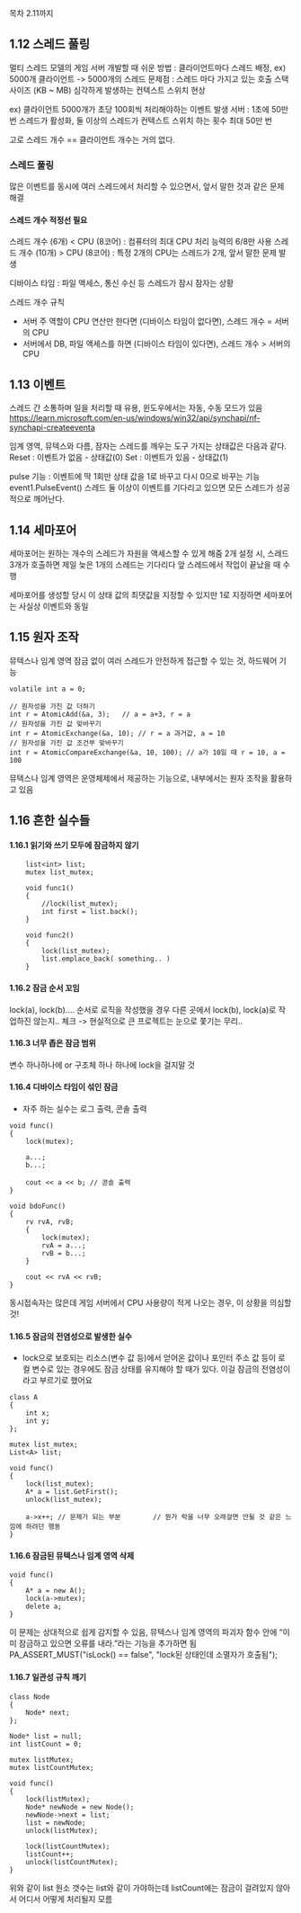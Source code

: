 목차 2.11까지

## 1.12 스레드 풀링

멀티 스레드 모델의 게임 서버 개발할 때 
쉬운 방법 : 클라이언트마다 스레드 배정, ex) 5000개 클라이언트 -> 5000개의 스레드
문제점 : 스레드 마다 가지고 있는 호출 스택 사이즈 (KB ~ MB)
		심각하게 발생하는 컨텍스트 스위치 현상
		
ex) 클라이언트 5000개가 초당 100회씩 처리해야하는 이벤트 발생
서버 : 1초에 50만 번 스레드가 활성화, 둘 이상의 스레드가 컨텍스트 스위치 하는 횟수 최대 50만 번

고로 스레드 개수 == 클라이언트 개수는 거의 없다.

### 스레드 풀링
많은 이벤트를 동시에 여러 스레드에서 처리할 수 있으면서, 앞서 말한 것과 같은 문제 해결

#### 스레드 개수 적정선 필요
스레드 개수 (6개) < CPU (8코어) : 컴퓨터의 최대 CPU 처리 능력의 6/8만 사용
스레드 개수 (10개) > CPU (8코어) : 특정 2개의 CPU는 스레드가 2개, 앞서 말한 문제 발생

디바이스 타임 : 파일 액세스, 통신 수신 등 스레드가 잠시 잠자는 상황

스레드 개수 규칙
* 서버 주 역할이 CPU 연산만 한다면 (디바이스 타임이 없다면), 스레드 개수 = 서버의 CPU
* 서버에서 DB, 파일 액세스를 하면 (디바이스 타임이 있다면), 스레드 개수 > 서버의 CPU


## 1.13 이벤트

스레드 간 소통하며 일을 처리할 때 유용, 윈도우에서는 자동, 수동 모드가 있음
https://learn.microsoft.com/en-us/windows/win32/api/synchapi/nf-synchapi-createeventa


임계 영역, 뮤텍스와 다름, 잠자는 스레드를 깨우는 도구 가지는 상태값은 다음과 같다.
Reset : 이벤트가 없음 - 상태값(0)
Set : 이벤트가 있음 - 상태값(1)

pulse 기능 : 이벤트에 딱 1회만 상태 값을 1로 바꾸고 다시 0으로 바꾸는 기능
event1.PulseEvent()
스레드 둘 이상이 이벤트를 기다리고 있으면 모든 스레드가 성공적으로 깨어난다.

## 1.14 세마포어
세마포어는 원하는 개수의 스레드가 자원을 액세스할 수 있게 해줌
2개 설정 시, 스레드 3개가 호출하면 제일 늦은 1개의 스레드는 기다리다 앞 스레드에서 작업이 끝났을 때 수행

세마포어를 생성할 당시 이 상태 값의 최댓값을 지정할 수 있지만 1로 지정하면 세마포어는 사실상 이벤트와 동일


## 1.15 원자 조작
뮤텍스나 임계 영역 잠금 없이 여러 스레드가 안전하게 접근할 수 있는 것, 하드웨어 기능

```
volatile int a = 0;

// 원자성을 가진 값 더하기
int r = AtomicAdd(&a, 3);	// a = a+3, r = a
// 원자성을 가진 값 맞바꾸기
int r = AtomicExchange(&a, 10);	// r = a 과거값, a = 10
// 원자성을 가진 값 조건부 맞바꾸기
int r = AtomicCompareExchange(&a, 10, 100); // a가 10일 때 r = 10, a = 100
```

뮤텍스나 임계 영역은 운영체제에서 제공하는 기능으로, 내부에서는 원자 조작을 활용하고 있음


## 1.16 흔한 실수들

#### 1.16.1 읽기와 쓰기 모두에 잠금하지 않기
```
	list<int> list;
	mutex list_mutex;
	
	void func1()
	{
		//lock(list_mutex);
		int first = list.back();
	}
	
	void func2()
	{
		lock(list_mutex);
		list.emplace_back( something.. )
	}
```

#### 1.16.2 잠금 순서 꼬임
lock(a), lock(b).... 순서로 로직을 작성했을 경우 다른 곳에서 lock(b), lock(a)로 작업하진 않는지.. 체크 -> 현실적으로 큰 프로젝트는 눈으로 쫓기는 무리..

#### 1.16.3 너무 좁은 잠금 범위
변수 하나하나에 or 구조체 하나 하나에 lock을 걸지말 것

#### 1.16.4 디바이스 타임이 섞인 잠금
- 자주 하는 실수는 로그 출력, 콘솔 출력
```
void func()
{
    lock(mutex);
 
    a...;
    b...;
 
    cout << a << b; // 콘솔 출력
}

void bdoFunc()
{
	rv rvA, rvB;
	{
		lock(mutex);
		rvA = a...;
		rvB = b...;
	}
	
	cout << rvA << rvB;
}

```
동시접속자는 많은데 게임 서버에서 CPU 사용량이 적게 나오는 경우, 이 상황을 의심할 것!


#### 1.16.5 잠금의 전염성으로 발생한 실수
- lock으로 보호되는 리소스(변수 값 등)에서 얻어온 값이나 포인터 주소 값 등이 로컬 변수로 있는 경우에도 잠금 상태를 유지해야 할 때가 있다. 이걸 잠금의 전염성이라고 부르기로 했어요

```
class A
{
    int x;
    int y;
};
 
mutex list_mutex;
List<A> list;
 
void func()
{
    lock(list_mutex);
    A* a = list.GetFirst(); 
    unlock(list_mutex);
 
    a->x++; // 문제가 되는 부분		// 뭔가 락을 너무 오래걸면 안될 것 같은 느낌에 하려던 행동
}
```

#### 1.16.6 잠금된 뮤텍스나 임계 영역 삭제
```
void func()
{
    A* a = new A();
    lock(a->mutex);
    delete a;
}
```
이 문제는 상대적으로 쉽게 감지할 수 있음, 뮤텍스나 임계 영역의 파괴자 함수 안에 “이미 잠금하고 있으면 오류를 내라.”라는 기능을 추가하면 됨
PA_ASSERT_MUST("isLock() == false", "lock된 상태인데 소멸자가 호출됨");

#### 1.16.7 일관성 규칙 깨기
```
class Node
{
    Node* next;
};
 
Node* list = null;
int listCount = 0;
 
mutex listMutex;
mutex listCountMutex;
 
void func()
{
    lock(listMutex);
    Node* newNode = new Node();
    newNode->next = list;
    list = newNode;
    unlock(listMutex);
 
    lock(listCountMutex);
    listCount++;
    unlock(listCountMutex);
} 
```
위와 같이 list 원소 갯수는 list와 같이 가야하는데 listCount에는 잠금이 걸려있지 않아서 어디서 어떻게 처리될지 모름























